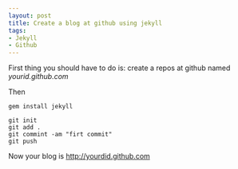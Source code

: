 ```yaml
---
layout: post
title: Create a blog at github using jekyll
tags:
- Jekyll                                   
- Github
---
```


First thing you should have to do is:
create a repos at github named _yourid.github.com_

Then 
```
gem install jekyll
```


```
git init
git add .
git commint -am "firt commit"
git push          
```

Now your blog is http://yourdid.github.com